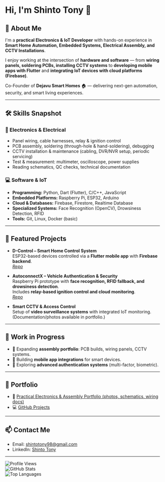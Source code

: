 # Hi, I'm Shinto Tony 👋

## 🚀 About Me
I'm a **practical Electronics & IoT Developer** with hands-on experience in  
**Smart Home Automation, Embedded Systems, Electrical Assembly, and CCTV Installations**.  

I enjoy working at the intersection of **hardware and software** — from **wiring panels, soldering PCBs, installing CCTV systems** to **developing mobile apps with Flutter** and **integrating IoT devices with cloud platforms (Firebase)**.  

Co-Founder of **Dejavu Smart Homes** 🏠 — delivering next-gen automation, security, and smart living experiences.

---

## 🛠️ Skills Snapshot

### 🔌 Electronics & Electrical
- Panel wiring, cable harnesses, relay & ignition control  
- PCB assembly, soldering (through-hole & hand-soldering), debugging  
- CCTV installation & maintenance (cabling, DVR/NVR setup, periodic servicing)  
- Test & measurement: multimeter, oscilloscope, power supplies  
- Reading schematics, QC checks, technical documentation  

### 💻 Software & IoT
- **Programming:** Python, Dart (Flutter), C/C++, JavaScript  
- **Embedded Platforms:** Raspberry Pi, ESP32, Arduino  
- **Cloud & Databases:** Firebase, Firestore, Realtime Database  
- **Specialized Systems:** Face Recognition (OpenCV), Drowsiness Detection, RFID  
- **Tools:** Git, Linux, Docker (basic)  

---

## 📌 Featured Projects
- **D-Control – Smart Home Control System**  
  ESP32-based devices controlled via a **Flutter mobile app** with **Firebase backend**.  
  *[Repo](https://github.com/ShintoTonyProjects/D-Control-Smart-Home-Control)*  

- **AutoconnectX – Vehicle Authentication & Security**  
  Raspberry Pi prototype with **face recognition, RFID fallback, and drowsiness detection**.  
  Includes **relay-based ignition control and cloud monitoring**.  
  *[Repo](https://github.com/ShintoTonyProjects/Vehicle_Security_System)*  

- **Smart CCTV & Access Control**  
  Setup of **video surveillance systems** with integrated IoT monitoring.  
  (Documentation/photos available in portfolio.)  

---

## 🔄 Work in Progress
- 🚧 Expanding **assembly portfolio**: PCB builds, wiring panels, CCTV systems.  
- 📱 Building **mobile app integrations** for smart devices.  
- 🔐 Exploring **advanced authentication systems** (multi-factor, biometric).  

---

## 📂 Portfolio
- 📸 [Practical Electronics & Assembly Portfolio (photos, schematics, wiring docs)](https://your-drive-or-site-link-here)  
- 💻 [GitHub Projects](https://github.com/ShintoTonyProjects)  

---

## 📫 Contact Me
- Email: shintotony98@gmail.com  
- LinkedIn: [Shinto Tony](https://www.linkedin.com/in/shinto-tony/)

---

![Profile Views](https://komarev.com/ghpvc/?username=shintoTony&color=blue)  
![GitHub Stats](https://github-readme-stats.vercel.app/api?username=shintoTony&show_icons=true&theme=radical)  
![Top Languages](https://github-readme-stats.vercel.app/api/top-langs/?username=shintoTony&layout=compact&theme=radical)
